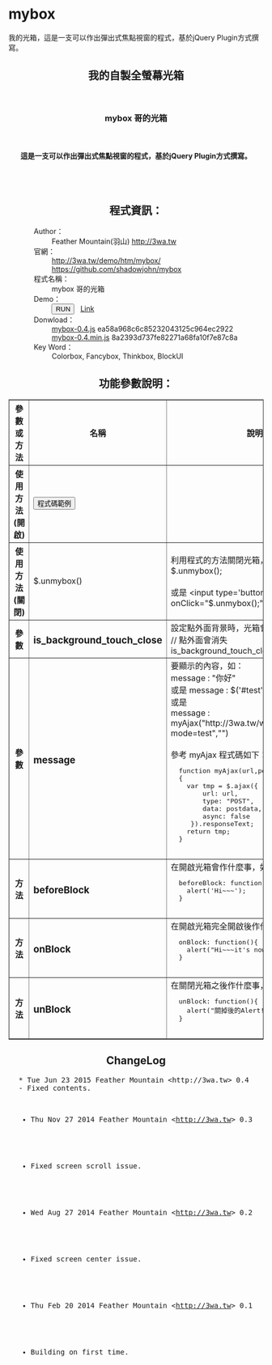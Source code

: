 mybox
=====

我的光箱，這是一支可以作出彈出式焦點視窗的程式，基於jQuery Plugin方式撰寫。

<center>
  <h2>我的自製全螢幕光箱</h2>
  <br>
  <h3>mybox 哥的光箱</h3>
  <br>
  <h4>這是一支可以作出彈出式焦點視窗的程式，基於jQuery Plugin方式撰寫。</h4>
  <br>    
  <br>
  <h2 class="title">程式資訊：</h2>
  <div style="text-align:left;margin-left:50px;">
    Author：<br>
    &nbsp;&nbsp;&nbsp;&nbsp;&nbsp;&nbsp;&nbsp;&nbsp;
    Feather Mountain(羽山) <a target="_blank" href="http://3wa.tw">http://3wa.tw</a>
    <br>
    官網：<br>
    &nbsp;&nbsp;&nbsp;&nbsp;&nbsp;&nbsp;&nbsp;&nbsp;
    <a target="_blank" href="http://3wa.tw/demo/htm/mybox/">http://3wa.tw/demo/htm/mybox/</a>
    <br>
    &nbsp;&nbsp;&nbsp;&nbsp;&nbsp;&nbsp;&nbsp;&nbsp;
    <a target="_blank" href="https://github.com/shadowjohn/mybox">https://github.com/shadowjohn/mybox</a>
    <br>
    程式名稱：<br>
    &nbsp;&nbsp;&nbsp;&nbsp;&nbsp;&nbsp;&nbsp;&nbsp;
    mybox 哥的光箱    <br>
    Demo：<br>
    &nbsp;&nbsp;&nbsp;&nbsp;&nbsp;&nbsp;&nbsp;&nbsp;
    <input value="RUN" id="run_btn" type="button">
    &nbsp;
    <a target="_blank" href="test.htm">Link</a>
    <br>  
    Donwload：<br>
    &nbsp;&nbsp;&nbsp;&nbsp;&nbsp;&nbsp;&nbsp;&nbsp;
    <a target="_blank" href="http://3wa.tw/inc/javascript/jquery/mybox/mybox-0.4.js">mybox-0.4.js</a> ea58a968c6c85232043125c964ec2922
    <br>
    &nbsp;&nbsp;&nbsp;&nbsp;&nbsp;&nbsp;&nbsp;&nbsp;
    <a target="_blank" href="http://3wa.tw/inc/javascript/jquery/mybox/mybox-0.4.min.js">mybox-0.4.min.js</a> 8a2393d737fe82271a68fa10f7e87c8a
    <br>        
    Key Word：<br>
    &nbsp;&nbsp;&nbsp;&nbsp;&nbsp;&nbsp;&nbsp;&nbsp;
    Colorbox, Fancybox, Thinkbox, BlockUI
    <br>
  </div>
  <h2 class="title">功能參數說明：</h2>
  <table border="1" cellpadding="5" cellspacing="0">
    <tbody><tr>
      <th>參數或方法</th>
      <th>名稱</th>
      <th>說明</th>
    </tr>
    <tr>
      <th>使用方法(開啟)</th>
      <td>
      <input value="程式碼範例" onclick="$('#source_code').toggle();" type="button">
      </td>
      <td>
      <pre id="source_code" class="comments" style="display:none;">$.mybox({
   is_background_touch_close:false,
   message:"&lt;img src='http://3wa.tw/pic/3wa_logo.png' width='300' &gt; \
            &lt;br&gt; \
            你是個好人 \
            &lt;br&gt; \
            &lt;input type='button' \
            value='Close' onClick=\"$.unmybox();\"&gt; \
   ",
   css:{
     'border':'2px solid #fff',
     'padding':'50px',
     'background-color':'orange',
     'font-size':'46px',
     'color':'black'
   },
   beforeBlock:function(){      
     alert('test');     
   },
   onBlock:function(){
     alert('testok');           
   },
   unBlock:function(){
     alert('testfinish');           
   }
});
       </pre>
       </td>
    </tr>
    <tr>
      <th>使用方法(關閉)</th>
      <td>$.unmybox()</td>
      <td>
        <div class="comments">
        利用程式的方法關閉光箱，如：        <br> 
        $.unmybox();
        <br>
        <br>
        或是        &lt;input type='button' value='關閉' onClick="$.unmybox();"&gt;   
        </div>
    </td></tr><tr>
      <th>參數</th>
      <td>
        <h3>is_background_touch_close</h3>
      </td>
      <td>
        <div class="comments">
          設定點外面背景時，光箱會不會消失，如：          <br>          
          // 點外面會消失 <br>          
          is_background_touch_close : true
        </div>
      </td>
    </tr>
    <tr>
      <th>參數</th>
      <td>
        <h3></h3><h3>message</h3>
      </td>
      <td>
        <div class="comments">
          要顯示的內容，如：<br>
          message : "你好"
          <br>
          或是          message : $('#test').html()
          <br>
          或是          <br>
          message : myAjax("http://3wa.tw/webservice/api.php?mode=test","")
          <br>
          <br>
          參考 myAjax 程式碼如下：<br>
          <pre>  function myAjax(url,postdata)
  {
    var tmp = $.ajax({
        url: url,
        type: "POST",
        data: postdata,
        async: false
     }).responseText;
    return tmp;
  }
          </pre>
        </div>
      </td>      
    </tr>
    <tr>
      <th>方法</th>
      <td><h3>beforeBlock</h3></td>
      <td>
        <div class="comments">
          在開啟光箱會作什麼事，如：          <br>
          <pre>  beforeBlock: function(){
    alert('Hi~~~');
  }
          </pre>          
        </div>
      </td>
    </tr>
    <tr>
      <th>方法</th>
      <td><h3>onBlock</h3></td>
      <td>
        <div class="comments">
          在開啟光箱完全開啟後作什麼事，如：          <br>
          <pre>  onBlock: function(){
    alert("Hi~~~it's now opened.");
  }
          </pre>          
        </div>
      </td>
    </tr> 
    <tr>
      <th>方法</th>
      <td><h3>unBlock</h3></td>
      <td>
        <div class="comments">
          在關閉光箱之後作什麼事，如：          <br>
          <pre>  unBlock: function(){
    alert("關掉後的Alert!!!");
  }
          </pre>          
        </div>
      </td>
    </tr>              
  </tbody></table>
  <h2 class="title">ChangeLog</h2>
  <div style="text-align:left;">
    <pre style="margin-left:20px;">
* Tue Jun 23 2015 Feather Mountain &lt;http://3wa.tw&gt; 0.4
- Fixed contents.
    
* Thu Nov 27 2014 Feather Mountain &lt;http://3wa.tw&gt; 0.3
- Fixed screen scroll issue.
    
* Wed Aug 27 2014 Feather Mountain &lt;http://3wa.tw&gt; 0.2
- Fixed screen center issue.

* Thu Feb 20 2014 Feather Mountain &lt;http://3wa.tw&gt; 0.1
- Building on first time. 
    </pre>
  </div>
</center>
